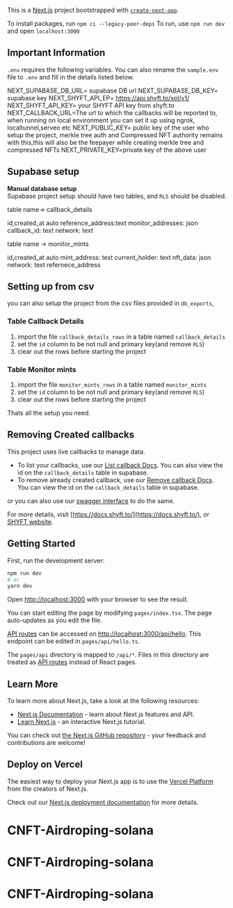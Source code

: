 <!-- @TODO -->

This is a [Next.js](https://nextjs.org/) project bootstrapped with [`create-next-app`](https://github.com/vercel/next.js/tree/canary/packages/create-next-app).

To install packages, run `npm ci --legacy-peer-deps`
To run, use `npm run dev` and open `localhost:3000`

## Important Information

`.env` requires the following variables. You can also rename the `sample.env` file to `.env` and fill in the details listed below.

NEXT_SUPABASE_DB_URL= supabase DB url
NEXT_SUPABASE_DB_KEY= supabase key
NEXT_SHYFT_API_EP= https://api.shyft.to/sol/v1/
NEXT_SHYFT_API_KEY= your SHYFT API key from shyft.to
NEXT_CALLBACK_URL=The url to which the callbacks will be reported to, when running on local environment you can set it up using ngrok, localtunnel,serveo etc
NEXT_PUBLIC_KEY= public key of the user who setup the project, merkle tree auth and Compressed NFT authority remains with this,this will also be the feepayer while creating merkle tree and compressed NFTs
NEXT_PRIVATE_KEY=private key of the above user

## Supabase setup

**Manual database setup**  
Supabase project setup should have two tables, and `RLS` should be disabled.

table name-> callback_details

id,created_at auto
reference_address:text
monitor_addresses: json
callback_id: text
network: text

table name -> monitor_mints

id,created_at auto
mint_address: text
current_holder: text
nft_data: json
network: text
refernece_address

## Setting up from csv

you can also setup the project from the csv files provided in `db_exports`,

### Table Callback Details

1. import the file `callback_details_rows` in a table named `callback_details`
2. set the `id` column to be not null and primary key(and remove `RLS`)
3. clear out the rows before starting the project

### Table Monitor mints

1. import the file `monitor_mints_rows` in a table named `monitor_mints`
2. set the `id` column to be not null and primary key(and remove `RLS`)
3. clear out the rows before starting the project

Thats all the setup you need.

## Removing Created callbacks

This project uses live callbacks to manage data.

-   To list your callbacks, use our [List callback Docs](https://docs.shyft.to/start-hacking/callbacks#list-callbacks). You can also view the id on the `callback_details` table in supabase.
-   To remove already created callback, use our [Remove callback Docs](https://docs.shyft.to/start-hacking/callbacks#remove-a-callback). You can view the id on the `callback_details` table in supabase.

or you can also use our [swagger interface](https://api.shyft.to/sol/api/explore/) to do the same.

For more details, visit [https://docs.shyft.to/](https://docs.shyft.to/), or [SHYFT website](https://shyft.to/).

## Getting Started

First, run the development server:

```bash
npm run dev
# or
yarn dev
```

Open [http://localhost:3000](http://localhost:3000) with your browser to see the result.

You can start editing the page by modifying `pages/index.tsx`. The page auto-updates as you edit the file.

[API routes](https://nextjs.org/docs/api-routes/introduction) can be accessed on [http://localhost:3000/api/hello](http://localhost:3000/api/hello). This endpoint can be edited in `pages/api/hello.ts`.

The `pages/api` directory is mapped to `/api/*`. Files in this directory are treated as [API routes](https://nextjs.org/docs/api-routes/introduction) instead of React pages.

## Learn More

To learn more about Next.js, take a look at the following resources:

-   [Next.js Documentation](https://nextjs.org/docs) - learn about Next.js features and API.
-   [Learn Next.js](https://nextjs.org/learn) - an interactive Next.js tutorial.

You can check out [the Next.js GitHub repository](https://github.com/vercel/next.js/) - your feedback and contributions are welcome!

## Deploy on Vercel

The easiest way to deploy your Next.js app is to use the [Vercel Platform](https://vercel.com/new?utm_medium=default-template&filter=next.js&utm_source=create-next-app&utm_campaign=create-next-app-readme) from the creators of Next.js.

Check out our [Next.js deployment documentation](https://nextjs.org/docs/deployment) for more details.
# CNFT-Airdroping-solana
# CNFT-Airdroping-solana
# CNFT-Airdroping-solana
